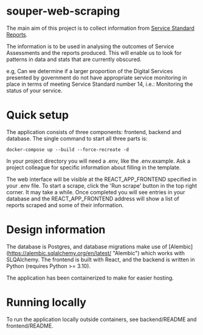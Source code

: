 # souper-web-scraping
The main aim of this project is to collect information from 
[Service Standard Reports](https://www.gov.uk/service-standard-reports "Service Standard Reports").

The information is to be used in analysing the outcomes of Service Assessments and the reports produced.
This will enable us to look for patterns in data and stats that are currently obscured.

e.g, Can we determine if a larger proportion of the Digital Services presented by government do not have appropriate service monitoring in place in terms of meeting Service Standard number 14, i.e.: Monitoring the status of your service.

# Quick setup
The application consists of three components: frontend, backend and database.
The single command to start all three parts is:

`docker-compose up --build --force-recreate -d`

In your project directory you will need a .env, like the .env.example. Ask a project colleague for specific information about filling in the template.

The web interface will be visible at the REACT_APP_FRONTEND specified in your .env file. To start a scrape, click the 'Run scrape' button in the top right corner. It may take a while. Once completed you will see entries in your database and the REACT_APP_FRONTEND address will show a list of reports scraped and some of their information.

# Design information
The database is Postgres, and database migrations make use of [Alembic] (https://alembic.sqlalchemy.org/en/latest/ "Alembic") which works with SLQAlchemy.
The frontend is built with React, and the backend is written in Python (requires Python >= 3.10).

The application has been containerized to make for easier hosting.

# Running locally
To run the application locally outside containers, see backend/README and frontend/README.